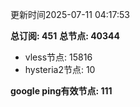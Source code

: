 更新时间2025-07-11 04:17:53

**总订阅: 451**
**总节点: 40344**
- vless节点: 15816
- hysteria2节点: 10

**google ping有效节点: 111**
